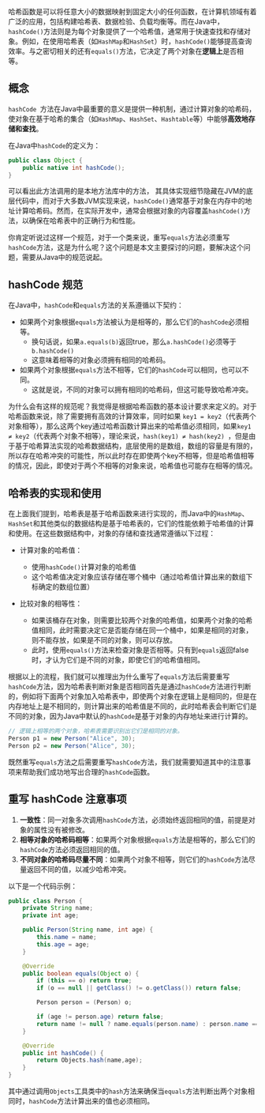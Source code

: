 哈希函数是可以将任意大小的数据映射到固定大小的任何函数，在计算机领域有着广泛的应用，包括构建哈希表、数据检验、负载均衡等。而在Java中，`hashCode()`方法则是为每个对象提供了一个哈希值，通常用于快速查找和存储对象。例如，在使用哈希表（如`HashMap`和`HashSet`）时，`hashCode()`能够提高查询效率。与之密切相关的还有`equals()`方法，它决定了两个对象在**逻辑上**是否相等。

## 概念

`hashCode `方法在Java中最重要的意义是提供一种机制，通过计算对象的哈希码，使对象在基于哈希的集合（如`HashMap`、`HashSet`、`Hashtable`等）中能够**高效地存储和查找**。  

在Java中`hashCode`的定义为：

```java 
public class Object {
    public native int hashCode();
}
```

可以看出此方法调用的是本地方法库中的方法， 其具体实现细节隐藏在JVM的底层代码中，而对于大多数JVM实现来说，`hashCode()`通常基于对象在内存中的地址计算哈希码。然而，在实际开发中，通常会根据对象的内容覆盖`hashCode()`方法，以确保在哈希表中的正确行为和性能。 

你肯定听说过这样一个规范，对于一个类来说，重写`equals`方法必须重写`hashCode`方法，这是为什么呢？这个问题是本文主要探讨的问题，要解决这个问题，需要从Java中的规范说起。

## hashCode 规范

在Java中，`hashCode`和`equals`方法的关系遵循以下契约：

- 如果两个对象根据`equals`方法被认为是相等的，那么它们的`hashCode`必须相等。
  - 换句话说，如果`a.equals(b)`返回true，那么`a.hashCode()`必须等于`b.hashCode()`
  - 这意味着相等的对象必须拥有相同的哈希码。
- 如果两个对象根据`equals`方法不相等，它们的`hashCode`可以相同，也可以不同。
  - 这就是说，不同的对象可以拥有相同的哈希码，但这可能导致哈希冲突。

为什么会有这样的规范呢？我觉得是根据哈希函数的基本设计要求来定义的。对于哈希函数来说，除了需要拥有高效的计算效率，同时如果 `key1 = key2`（代表两个对象相等），那么这两个key通过哈希函数计算出来的哈希值必须相同，如果`key1 ≠ key2`（代表两个对象不相等），理论来说，`hash(key1) ≠ hash(key2) `，但是由于基于哈希算法实现的哈希数据结构，底层使用的是数组，数组的容量是有限的，所以存在哈希冲突的可能性，所以此时存在即使两个key不相等，但是哈希值相等的情况，因此，即使对于两个不相等的对象来说，哈希值也可能存在相等的情况。

## 哈希表的实现和使用

在上面我们提到，哈希表是基于哈希函数来进行实现的，而Java中的`HashMap`、`HashSet`和其他类似的数据结构是基于哈希表的，它们的性能依赖于哈希值的计算和使用。在这些数据结构中，对象的存储和查找通常遵循以下过程：

- 计算对象的哈希值：
  - 使用`hashCode()`计算对象的哈希值
  - 这个哈希值决定对象应该存储在哪个桶中（通过哈希值计算出来的数组下标确定的数组位置）

- 比较对象的相等性：
  - 如果该桶存在对象，则需要比较两个对象的哈希值，如果两个对象的哈希值相同，此时需要决定它是否能存储在同一个桶中，如果是相同的对象，则不能存放，如果是不同的对象，则可以存放。
  - 此时，使用`equals()`方法来检查对象是否相等。只有到`equals`返回false时，才认为它们是不同的对象，即使它们的哈希值相同。

根据以上的流程，我们就可以推理出为什么重写了`equals`方法后需要重写`hashCode`方法，因为哈希表判断对象是否相同首先是通过`hashCode`方法进行判断的，例如将下面两个对象加入哈希表中，即使两个对象在逻辑上是相同的，但是在内存地址上是不相同的，则计算出来的哈希值是不同的，此时哈希表会判断它们是不同的对象，因为Java中默认的`hashCode`是基于对象的内存地址来进行计算的。

```JAVA
// 逻辑上相等的两个对象，哈希表需要识别出它们是相同的对象。
Person p1 = new Person("Alice", 30);
Person p2 = new Person("Alice", 30);
```

既然重写`equals`方法之后需要重写`hashCode`方法，我们就需要知道其中的注意事项来帮助我们成功地写出合理的`hashCode`函数。

## 	重写 hashCode 注意事项

1. **一致性**：同一对象多次调用`hashCode`方法，必须始终返回相同的值，前提是对象的属性没有被修改。
2. **相等对象的哈希码相等**：如果两个对象根据`equals`方法是相等的，那么它们的`hashCode`方法必须返回相同的值。
3. **不同对象的哈希码尽量不同**：如果两个对象不相等，则它们的`hashCode`方法尽量返回不同的值，以减少哈希冲突。

以下是一个代码示例：

```java
public class Person {
    private String name;
    private int age;

    public Person(String name, int age) {
        this.name = name;
        this.age = age;
    }

    @Override
    public boolean equals(Object o) {
        if (this == o) return true;
        if (o == null || getClass() != o.getClass()) return false;

        Person person = (Person) o;

        if (age != person.age) return false;
        return name != null ? name.equals(person.name) : person.name == null;
    }

    @Override
    public int hashCode() {
        return Objects.hash(name,age);
    }
}

```

其中通过调用`Objects`工具类中的`hash`方法来确保当`equals`方法判断出两个对象相同时，`hashCode`方法计算出来的值也必须相同。